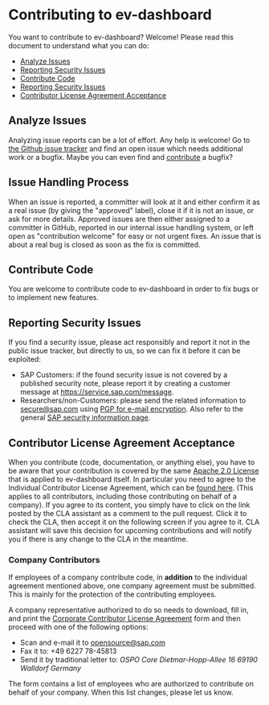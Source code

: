 # Contributing to ev-dashboard

You want to contribute to ev-dashboard? Welcome! Please read this document to understand what you can do:

- [Analyze Issues](#analyze-issues)
- [Reporting Security Issues](#reporting-security-issues)
- [Contribute Code](#contribute-code)
- [Reporting Security Issues](#reporting-security-issues)
- [Contributor License Agreement Acceptance](#contributor-license-agreement-acceptance)

## Analyze Issues

Analyzing issue reports can be a lot of effort. Any help is welcome!
Go to [the Github issue tracker](https://github.com/sap-labs-france/ev-dashboard/issues?state=open) and find an open issue which needs additional work or a bugfix. Maybe you can even find and [contribute](#contribute-code) a bugfix?

## Issue Handling Process

When an issue is reported, a committer will look at it and either confirm it as a real issue (by giving the "approved" label), close it if it is not an issue, or ask for more details. Approved issues are then either assigned to a committer in GitHub, reported in our internal issue handling system, or left open as "contribution welcome" for easy or not urgent fixes. An issue that is about a real bug is closed as soon as the fix is committed.

## Contribute Code

You are welcome to contribute code to ev-dashboard in order to fix bugs or to implement new features.

## Reporting Security Issues

If you find a security issue, please act responsibly and report it not in the public issue tracker, but directly to us, so we can fix it before it can be exploited:

- SAP Customers: if the found security issue is not covered by a published security note, please report it by creating a customer message at https://service.sap.com/message.
- Researchers/non-Customers: please send the related information to secure@sap.com using [PGP for e-mail encryption](http://global.sap.com/pc/security/keyblock.txt).
  Also refer to the general [SAP security information page](https://www.sap.com/corporate/en/company/security.html).

## Contributor License Agreement Acceptance

When you contribute (code, documentation, or anything else), you have to be aware that your contribution is covered by the same [Apache 2.0 License](http://www.apache.org/licenses/LICENSE-2.0) that is applied to ev-dashboard itself.
In particular you need to agree to the Individual Contributor License Agreement,
which can be [found here](https://gist.github.com/CLAassistant/bd1ea8ec8aa0357414e8).
(This applies to all contributors, including those contributing on behalf of a company). If you agree to its content, you simply have to click on the link posted by the CLA assistant as a comment to the pull request. Click it to check the CLA, then accept it on the following screen if you agree to it. CLA assistant will save this decision for upcoming contributions and will notify you if there is any change to the CLA in the meantime.

### Company Contributors

If employees of a company contribute code, in **addition** to the individual agreement mentioned above, one company agreement must be submitted. This is mainly for the protection of the contributing employees.

A company representative authorized to do so needs to download, fill in, and print the [Corporate Contributor License Agreement](/src/assets/cla/SAP%20CCLA.pdf) form and then proceed with one of the following options:

- Scan and e-mail it to [opensource@sap.com](mailto:opensource@sap.com)
- Fax it to: +49 6227 78-45813
- Send it by traditional letter to:
  _OSPO Core_
  _Dietmar-Hopp-Allee 16_
  _69190 Walldorf_
  _Germany_

The form contains a list of employees who are authorized to contribute on behalf of your company. When this list changes, please let us know.
